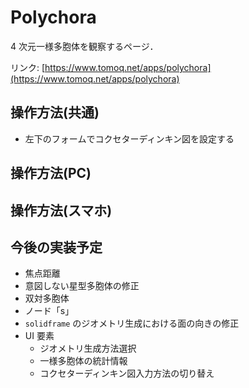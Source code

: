 # Polychora

4 次元一様多胞体を観察するページ．

リンク: [https://www.tomoq.net/apps/polychora](https://www.tomoq.net/apps/polychora)

<!-- ![スクリーンショット](./ss.png) -->

## 操作方法(共通)

- 左下のフォームでコクセターディンキン図を設定する

## 操作方法(PC)

## 操作方法(スマホ)

## 今後の実装予定

- 焦点距離
- 意図しない星型多胞体の修正
- 双対多胞体
- ノード「s」
- `solidframe` のジオメトリ生成における面の向きの修正
- UI 要素
  - ジオメトリ生成方法選択
  - 一様多胞体の統計情報
  - コクセターディンキン図入力方法の切り替え
